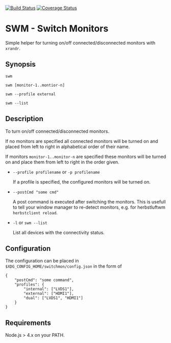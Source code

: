 [![Build Status](https://travis-ci.org/tomru/switchmon.svg?branch=master)](https://travis-ci.org/tomru/switchmon) [![Coverage Status](https://coveralls.io/repos/github/tomru/switchmon/badge.svg?branch=coverage)](https://coveralls.io/github/tomru/switchmon?branch=coverage)

# SWM - Switch Monitors

Simple helper for turning on/off connected/disconnected monitors with `xrandr`.

## Synopsis
`swm`

`swm [monitor-1..montior-n]`

`swm --profile external`

`swm --list`

## Description

To turn on/off connected/disconnected monitors.

If no monitors are specified all connected monitors will be turned on and
placed from left to right in alphabetical order of their name.

If monitors `monitor-1..monitor-n` are specified these monitors will be turned
on and place them from left to right in the order given.

* `--profile profilename` or `-p profilename`

  If a profile is specified, the configured monitors will be turned on.

* `--postCmd "some cmd"`

  A post command is executed after switching the monitors.  This is usefull to
  tell your window manager to re-detect monitors, e.g. for herbstluftwm
  `herbstclient reload`.

* `-l` or `swm --list`

  List all devices with the connectivity status.

## Configuration

The configuration can be placed in `$XDG_CONFIG_HOME/switchmon/config.json` in
the form of

```
{
    "postCmd": "some command",
    "profiles": {
        "internal": ["LVDS1"],
        "external": ["HDMI1"],
        "dual": ["LVDS1", "HDMI1"]
    }
}
```

## Requirements

Node.js > 4.x on your PATH.
